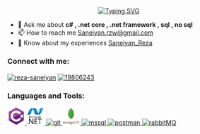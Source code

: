 <p align="center">
  <a href="https://git.io/typing-svg">
    <img src="https://readme-typing-svg.demolab.com/?lines=Hi+🙋‍♂️,+I'm+Reza+Saneiyan;dotNet+Developer" alt="Typing SVG">
  </a>
</p>

- 💬 Ask me about **c# , .net core , .net framework , sql , no sql**
- 📫 How to reach me [Saneiyan.rzw@gmail.com](mailto:Saneiyan.rzw@gmail.com)
- 📄 Know about my experiences [Saneiyan_Reza](https://saneiyanreza.github.io/)

<h3 align="left">Connect with me:</h3>
<p align="left">
  <a href="https://linkedin.com/in/reza-saneiyan" target="blank"><img align="center" src="https://raw.githubusercontent.com/rahuldkjain/github-profile-readme-generator/master/src/images/icons/Social/linked-in-alt.svg" alt="reza-saneiyan" height="30" width="40" /></a>
  <a href="https://stackoverflow.com/users/19806243" target="blank"><img align="center" src="https://raw.githubusercontent.com/rahuldkjain/github-profile-readme-generator/master/src/images/icons/Social/stack-overflow.svg" alt="19806243" height="30" width="40" /></a>
</p>

<h3 align="left">Languages and Tools:</h3>
<p align="left">
  <a href="https://www.w3schools.com/cs/" target="_blank" rel="noreferrer">
    <img src="https://raw.githubusercontent.com/devicons/devicon/master/icons/csharp/csharp-original.svg" alt="csharp" width="40" height="40"/>
  </a>
  <a href="https://dotnet.microsoft.com/" target="_blank" rel="noreferrer">
    <img src="https://raw.githubusercontent.com/devicons/devicon/master/icons/dot-net/dot-net-original-wordmark.svg" alt="dotnet" width="40" height="40"/>
  </a>
  <a href="https://git-scm.com/" target="_blank" rel="noreferrer">
    <img src="https://www.vectorlogo.zone/logos/git-scm/git-scm-icon.svg" alt="git" width="40" height="40"/>
  </a>
  <a href="https://www.mongodb.com/" target="_blank" rel="noreferrer">
    <img src="https://raw.githubusercontent.com/devicons/devicon/master/icons/mongodb/mongodb-original-wordmark.svg" alt="mongodb" width="40" height="40"/>
  </a>
  <a href="https://www.microsoft.com/en-us/sql-server" target="_blank" rel="noreferrer">
    <img src="https://encrypted-tbn0.gstatic.com/images?q=tbn:ANd9GcQDVkPt-aLBKSvr3tg8vPS9pi6zM1BnOrA8HyNkYaDq&s" alt="mssql" width="40" height="40"/>
  </a>
  <a href="https://postman.com" target="_blank" rel="noreferrer">
    <img src="https://www.vectorlogo.zone/logos/getpostman/getpostman-icon.svg" alt="postman" width="40" height="40"/>
  </a>
  <a href="https://www.rabbitmq.com" target="_blank" rel="noreferrer">
    <img src="https://www.vectorlogo.zone/logos/rabbitmq/rabbitmq-icon.svg" alt="rabbitMQ" width="40" height="40"/>
  </a>
</p>
